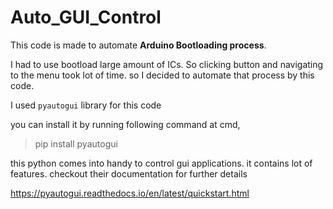 # Auto_GUI_Control

This code is made to automate **Arduino Bootloading process**.

I had to use bootload large amount of ICs. So clicking button and navigating to the menu took lot of time. so I decided to automate that process by this code.

I used `pyautogui` library for this code

you can install it by running following command at cmd,

>pip install pyautogui

this python comes into handy to control gui applications. it contains lot of features. checkout their documentation for further details

https://pyautogui.readthedocs.io/en/latest/quickstart.html

